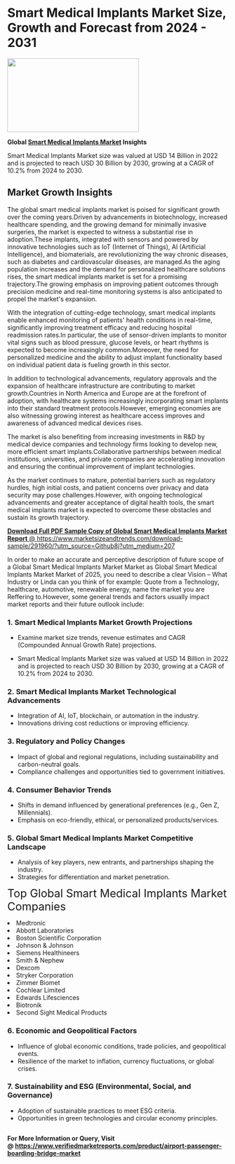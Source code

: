<H1>Smart Medical Implants Market Size, Growth and Forecast from 2024 - 2031</H1><img class="aligncenter size-medium wp-image-584254" src="https://thirdeyenews.in/wp-content/uploads/2024/09/Global-Market-Research-300x168.jpeg" alt="" width="300" height="168" /><p><strong>Global&nbsp;<a href="https://www.marketsizeandtrends.com/download-sample/291960/?utm_source=Github8j?utm_medium=207">Smart Medical Implants Market</a> Insights</strong></p><p>Smart Medical Implants Market size was valued at USD 14 Billion in 2022 and is projected to reach USD 30 Billion by 2030, growing at a CAGR of 10.2% from 2024 to 2030.</p><p><h2>Market Growth Insights</h2> <p>The global smart medical implants market is poised for significant growth over the coming years.Driven by advancements in biotechnology, increased healthcare spending, and the growing demand for minimally invasive surgeries, the market is expected to witness a substantial rise in adoption.These implants, integrated with sensors and powered by innovative technologies such as IoT (Internet of Things), AI (Artificial Intelligence), and biomaterials, are revolutionizing the way chronic diseases, such as diabetes and cardiovascular diseases, are managed.As the aging population increases and the demand for personalized healthcare solutions rises, the smart medical implants market is set for a promising trajectory.The growing emphasis on improving patient outcomes through precision medicine and real-time monitoring systems is also anticipated to propel the market's expansion.</p> <p><a href="#"></a></p> <p>With the integration of cutting-edge technology, smart medical implants enable enhanced monitoring of patients' health conditions in real-time, significantly improving treatment efficacy and reducing hospital readmission rates.In particular, the use of sensor-driven implants to monitor vital signs such as blood pressure, glucose levels, or heart rhythms is expected to become increasingly common.Moreover, the need for personalized medicine and the ability to adjust implant functionality based on individual patient data is fueling growth in this sector.</p> <p>In addition to technological advancements, regulatory approvals and the expansion of healthcare infrastructure are contributing to market growth.Countries in North America and Europe are at the forefront of adoption, with healthcare systems increasingly incorporating smart implants into their standard treatment protocols.However, emerging economies are also witnessing growing interest as healthcare access improves and awareness of advanced medical devices rises.</p> <p>The market is also benefiting from increasing investments in R&D by medical device companies and technology firms looking to develop new, more efficient smart implants.Collaborative partnerships between medical institutions, universities, and private companies are accelerating innovation and ensuring the continual improvement of implant technologies.</p> <p>As the market continues to mature, potential barriers such as regulatory hurdles, high initial costs, and patient concerns over privacy and data security may pose challenges.However, with ongoing technological advancements and greater acceptance of digital health tools, the smart medical implants market is expected to overcome these obstacles and sustain its growth trajectory.</p> <p><a href="#"></p><p><span class=""><strong>Download Full PDF Sample Copy of Global Smart Medical Implants Market Report</strong> @ <a href="https://www.marketsizeandtrends.com/download-sample/291960/?utm_source=Github8j?utm_medium=207" target="_blank">https://www.marketsizeandtrends.com/download-sample/291960/?utm_source=Github8j?utm_medium=207</a></span></p><p>In order to make an accurate and perceptive description of future scope of a Global&nbsp;Smart Medical Implants Market Market as Global&nbsp;Smart Medical Implants Market Market of 2025, you need to describe a clear Vision &ndash; What Industry or Linda can you think of for example: Quote from a Technology, healthcare, automotive, renewable energy, name the market you are Reffering to.However, some general trends and factors usually impact market reports and their future outlook include:</p><h3>1.&nbsp;<strong>Smart Medical Implants Market Growth Projections</strong></h3><ul><li>Examine market size trends, revenue estimates and CAGR (Compounded Annual Growth Rate) projections.</li><li><p>Smart Medical Implants Market size was valued at USD 14 Billion in 2022 and is projected to reach USD 30 Billion by 2030, growing at a CAGR of 10.2% from 2024 to 2030.</p></li></ul><h3>2.&nbsp;<strong>Smart Medical Implants Market Technological Advancements</strong></h3><ul><li>Integration of AI, IoT, blockchain, or automation in the industry.</li><li>Innovations driving cost reductions or improving efficiency.</li></ul><h3>3.&nbsp;<strong>Regulatory and Policy Changes</strong></h3><ul><li>Impact of global and regional regulations, including sustainability and carbon-neutral goals.</li><li>Compliance challenges and opportunities tied to government initiatives.</li></ul><h3>4.&nbsp;<strong>Consumer Behavior Trends</strong></h3><ul><li>Shifts in demand influenced by generational preferences (e.g., Gen Z, Millennials).</li><li>Emphasis on eco-friendly, ethical, or personalized products/services.</li></ul><h3>5.&nbsp;<strong>Global Smart Medical Implants Market Competitive Landscape</strong></h3><ul><li>Analysis of key players, new entrants, and partnerships shaping the industry.</li><li>Strategies for differentiation and market penetration.</li></ul><p data-pm-slice="1 1 []"><span style="color: inherit; font-family: inherit; font-size: 25px;">Top Global Smart Medical Implants Market Companies</span></p><div class="" data-test-id=""><p><li>Medtronic</li><li> Abbott Laboratories</li><li> Boston Scientific Corporation</li><li> Johnson & Johnson</li><li> Siemens Healthineers</li><li> Smith & Nephew</li><li> Dexcom</li><li> Stryker Corporation</li><li> Zimmer Biomet</li><li> Cochlear Limited</li><li> Edwards Lifesciences</li><li> Biotronik</li><li> Second Sight Medical Products</li></p></div><h3>6.&nbsp;<strong>Economic and Geopolitical Factors</strong></h3><ul><li>Influence of global economic conditions, trade policies, and geopolitical events.</li><li>Resilience of the market to inflation, currency fluctuations, or global crises.</li></ul><h3>7.&nbsp;<strong>Sustainability and ESG (Environmental, Social, and Governance)</strong></h3><ul><li>Adoption of sustainable practices to meet ESG criteria.</li><li>Opportunities in green technologies and circular economy principles.</li></ul><h2><strong style="font-size: 14px;">For More Information or Query, Visit @&nbsp;</strong><a style="background-color: #ffffff; font-size: 14px;" href="https://www.marketsizeandtrends.com/report/smart-medical-implants-market/" target="_blank">https://www.verifiedmarketreports.com/product/airport-passenger-boarding-bridge-market</a></h2>
